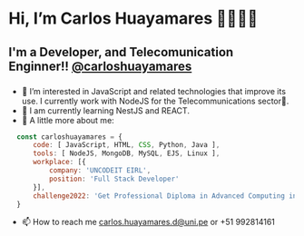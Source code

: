 <h1> Hi, I’m Carlos Huayamares 👋👨🏽‍💻</h1>
<h2> I'm a Developer, and Telecomunication Enginner!! <a target='_blank' href='https://www.linkedin.com/in/carlos-alberto-huayamares-de-la-cruz-4923211a1/'>@carloshuayamares</a> </h2>

###
- 👀 I’m interested in JavaScript and related technologies that improve its use. I currently work with NodeJS for the Telecommunications sector📡.
- 🌱 I am currently learning NestJS and REACT.
- 👣 A little more about me:

```javascript
  const carloshuayamares = {
      code: [ JavaScript, HTML, CSS, Python, Java ],
      tools: [ NodeJS, MongoDB, MySQL, EJS, Linux ],
      workplace: [{ 
          company: 'UNCODEIT EIRL', 
          position: 'Full Stack Developer' 
      }],
      challenge2022: 'Get Professional Diploma in Advanced Computing in C-DAC ACTS',
  }
```

- 📫 How to reach me carlos.huayamares.d@uni.pe or +51 992814161

<!---
carloshuayamares/carloshuayamares is a ✨ special ✨ repository because its `README.md` (this file) appears on your GitHub profile.
You can click the Preview link to take a look at your changes.
--->
